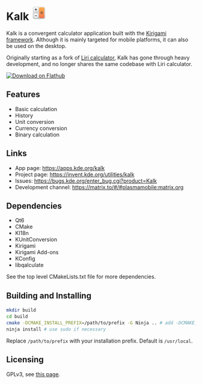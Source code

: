 <!--
- SPDX-FileCopyrightText: None 
- SPDX-License-Identifier: CC0-1.0
-->

# Kalk <img src="kalk.png" width="40"/>
Kalk is a convergent calculator application built with the [Kirigami framework](https://kde.org/products/kirigami/). Although it is mainly targeted for mobile platforms, it can also be used on the desktop.

Originally starting as a fork of [Liri calculator](https://github.com/lirios/calculator), Kalk has gone through heavy development, and no longer shares the same codebase with Liri calculator.

<a href='https://flathub.org/apps/details/org.kde.kalk'><img width='190px' alt='Download on Flathub' src='https://flathub.org/assets/badges/flathub-badge-i-en.png'/></a>

## Features
* Basic calculation
* History
* Unit conversion
* Currency conversion
* Binary calculation

## Links
* App page: https://apps.kde.org/kalk
* Project page: https://invent.kde.org/utilities/kalk
* Issues: https://bugs.kde.org/enter_bug.cgi?product=Kalk
* Development channel: https://matrix.to/#/#plasmamobile:matrix.org

## Dependencies
* Qt6
* CMake
* KI18n
* KUnitConversion
* Kirigami
* Kirigami Add-ons
* KConfig
* libqalculate

See the top level CMakeLists.txt file for more dependencies.

## Building and Installing

```sh
mkdir build
cd build
cmake -DCMAKE_INSTALL_PREFIX=/path/to/prefix -G Ninja .. # add -DCMAKE_BUILD_TYPE=Release to compile for release
ninja install # use sudo if necessary
```

Replace `/path/to/prefix` with your installation prefix.
Default is `/usr/local`.

## Licensing
GPLv3, see [this page](https://www.gnu.org/licenses/gpl-3.0.en.html).
